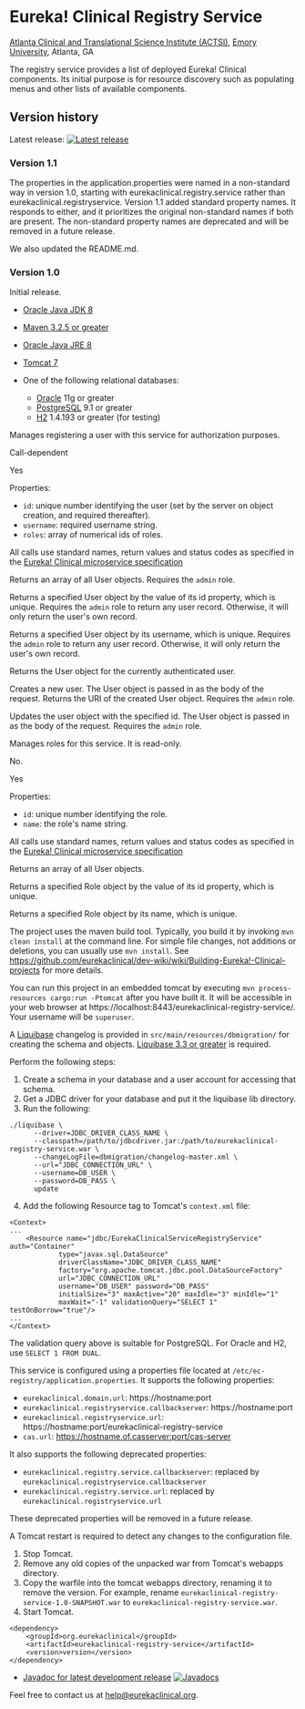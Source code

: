# Eureka! Clinical Registry Service
[Atlanta Clinical and Translational Science Institute (ACTSI)](http://www.actsi.org), [Emory University](http://www.emory.edu), Atlanta, GA

The registry service provides a list of deployed Eureka! Clinical components. 
Its initial purpose is for resource discovery such as populating menus and other lists of
available components.

## Version history
Latest release: [![Latest release](https://maven-badges.herokuapp.com/maven-central/org.eurekaclinical/eurekaclinical-registry-service/badge.svg)](https://maven-badges.herokuapp.com/maven-central/org.eurekaclinical/eurekaclinical-registry-service)

### Version 1.1
The properties in the application.properties were named in a non-standard way in version 1.0,
starting with eurekaclinical.registry.service rather than eurekaclinical.registryservice.
Version 1.1 added standard property names. It responds to either, and it prioritizes the original
non-standard names if both are present. The non-standard property names are deprecated and will be 
removed in a future release.

We also updated the README.md.

### Version 1.0
Initial release.

* [Oracle Java JDK 8](http://www.oracle.com/technetwork/java/javase/overview/index.html)
* [Maven 3.2.5 or greater](https://maven.apache.org)

* [Oracle Java JRE 8](http://www.oracle.com/technetwork/java/javase/overview/index.html)
* [Tomcat 7](https://tomcat.apache.org)
* One of the following relational databases:
  * [Oracle](https://www.oracle.com/database/index.html) 11g or greater
  * [PostgreSQL](https://www.postgresql.org) 9.1 or greater
  * [H2](http://h2database.com) 1.4.193 or greater (for testing)


Manages registering a user with this service for authorization purposes.

Call-dependent

Yes

Properties:
* `id`: unique number identifying the user (set by the server on object creation, and required thereafter).
* `username`: required username string.
* `roles`: array of numerical ids of roles.

All calls use standard names, return values and status codes as specified in the [Eureka! Clinical microservice specification](https://github.com/eurekaclinical/dev-wiki/wiki/Eureka%21-Clinical-microservice-specification)

Returns an array of all User objects. Requires the `admin` role.

Returns a specified User object by the value of its id property, which is unique. Requires the `admin` role to return any user record. Otherwise, it will only return the user's own record.

Returns a specified User object by its username, which is unique. Requires the `admin` role to return any user record. Otherwise, it will only return the user's own record.

Returns the User object for the currently authenticated user.

Creates a new user. The User object is passed in as the body of the request. Returns the URI of the created User object. Requires the `admin` role.

Updates the user object with the specified id. The User object is passed in as the body of the request. Requires the `admin` role.

Manages roles for this service. It is read-only.

No.

Yes

Properties:
* `id`: unique number identifying the role.
* `name`: the role's name string.

All calls use standard names, return values and status codes as specified in the [Eureka! Clinical microservice specification](https://github.com/eurekaclinical/dev-wiki/wiki/Eureka%21-Clinical-microservice-specification)

Returns an array of all User objects.

Returns a specified Role object by the value of its id property, which is unique.

Returns a specified Role object by its name, which is unique.

The project uses the maven build tool. Typically, you build it by invoking `mvn clean install` at the command line. For simple file changes, not additions or deletions, you can usually use `mvn install`. See https://github.com/eurekaclinical/dev-wiki/wiki/Building-Eureka!-Clinical-projects for more details.

You can run this project in an embedded tomcat by executing `mvn process-resources cargo:run -Ptomcat` after you have built it. It will be accessible in your web browser at https://localhost:8443/eurekaclinical-registry-service/. Your username will be `superuser`.

A [Liquibase](http://www.liquibase.org) changelog is provided in `src/main/resources/dbmigration/` for creating the schema and objects. [Liquibase 3.3 or greater](http://www.liquibase.org/download/index.html) is required.

Perform the following steps:
1) Create a schema in your database and a user account for accessing that schema.
2) Get a JDBC driver for your database and put it the liquibase lib directory.
3) Run the following:
```
./liquibase \
      --driver=JDBC_DRIVER_CLASS_NAME \
      --classpath=/path/to/jdbcdriver.jar:/path/to/eurekaclinical-registry-service.war \
      --changeLogFile=dbmigration/changelog-master.xml \
      --url="JDBC_CONNECTION_URL" \
      --username=DB_USER \
      --password=DB_PASS \
      update
```
4) Add the following Resource tag to Tomcat's `context.xml` file:
```
<Context>
...
    <Resource name="jdbc/EurekaClinicalServiceRegistryService" auth="Container"
            type="javax.sql.DataSource"
            driverClassName="JDBC_DRIVER_CLASS_NAME"
            factory="org.apache.tomcat.jdbc.pool.DataSourceFactory"
            url="JDBC_CONNECTION_URL"
            username="DB_USER" password="DB_PASS"
            initialSize="3" maxActive="20" maxIdle="3" minIdle="1"
            maxWait="-1" validationQuery="SELECT 1" testOnBorrow="true"/>
...
</Context>
```

The validation query above is suitable for PostgreSQL. For Oracle and H2, use
`SELECT 1 FROM DUAL`.

This service is configured using a properties file located at `/etc/ec-registry/application.properties`. It supports the following properties:
* `eurekaclinical.domain.url`: https://hostname:port
* `eurekaclinical.registryservice.callbackserver`: https://hostname:port
* `eurekaclinical.registryservice.url`: https://hostname:port/eurekaclinical-registry-service
* `cas.url`: https://hostname.of.casserver:port/cas-server

It also supports the following deprecated properties:
* `eurekaclinical.registry.service.callbackserver`: replaced by `eurekaclinical.registryservice.callbackserver`
* `eurekaclinical.registry.service.url`: replaced by `eurekaclinical.registryservice.url`

These deprecated properties will be removed in a future release.

A Tomcat restart is required to detect any changes to the configuration file.

1) Stop Tomcat.
2) Remove any old copies of the unpacked war from Tomcat's webapps directory.
3) Copy the warfile into the tomcat webapps directory, renaming it to remove the version. For example, rename `eurekaclinical-registry-service-1.0-SNAPSHOT.war` to `eurekaclinical-registry-service.war`.
4) Start Tomcat.

```
<dependency>
    <groupId>org.eurekaclinical</groupId>
    <artifactId>eurekaclinical-registry-service</artifactId>
    <version>version</version>
</dependency>
```

* [Javadoc for latest development release](http://javadoc.io/doc/org.eurekaclinical/eurekaclinical-registry-service) [![Javadocs](http://javadoc.io/badge/org.eurekaclinical/eurekaclinical-registry-service.svg)](http://javadoc.io/doc/org.eurekaclinical/eurekaclinical-registry-service)

Feel free to contact us at help@eurekaclinical.org.

